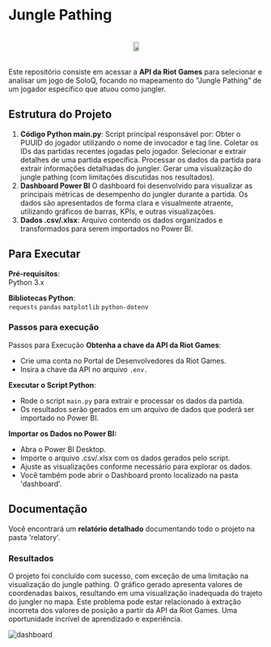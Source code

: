 # Jungle Pathing
<br>
<div align="center" style="display: flex; justify-content: center;">
    <img src="https://github.com/user-attachments/assets/f8964242-f77b-426e-a08b-d7e022d326c2" style="width: 15%;">
</div>
<br>

Este repositório consiste em acessar a **API da Riot Games** para selecionar e analisar um jogo de SoloQ, focando no mapeamento
do ”Jungle Pathing” de um jogador específico que atuou como jungler.

## Estrutura do Projeto

1. **Código Python
main.py**: Script principal responsável por:
Obter o PUUID do jogador utilizando o nome de invocador e tag line.
Coletar os IDs das partidas recentes jogadas pelo jogador.
Selecionar e extrair detalhes de uma partida específica.
Processar os dados da partida para extrair informações detalhadas do jungler.
Gerar uma visualização do jungle pathing (com limitações discutidas nos resultados).
2. **Dashboard Power BI**
O dashboard foi desenvolvido para visualizar as principais métricas de desempenho do jungler durante a partida. Os dados são apresentados de forma clara e visualmente atraente, utilizando gráficos de barras, KPIs, e outras visualizações.
3. **Dados
.csv/.xlsx**: Arquivo contendo os dados organizados e transformados para serem importados no Power BI.

## Para Executar

**Pré-requisitos**: <br>
Python 3.x

**Bibliotecas Python**:<br>
`requests`
`pandas`
`matplotlib`
`python-dotenv`

### Passos para execução
Passos para Execução
**Obtenha a chave da API da Riot Games**:

- Crie uma conta no Portal de Desenvolvedores da Riot Games.
- Insira a chave da API no arquivo `.env.`

**Executar o Script Python**:

- Rode o script `main.py` para extrair e processar os dados da partida.<br>
- Os resultados serão gerados em um arquivo de dados que poderá ser importado no Power BI.<br>

**Importar os Dados no Power BI:**

- Abra o Power BI Desktop.
- Importe o arquivo .csv/.xlsx com os dados gerados pelo script.
- Ajuste as visualizações conforme necessário para explorar os dados.
- Você também pode abrir o Dashboard pronto localizado na pasta 'dashboard'.

## Documentação

Você encontrará um **relatório detalhado** documentando todo o projeto na pasta 'relatory'.

### Resultados
O projeto foi concluído com sucesso, com exceção de uma limitação na visualização do jungle pathing. 
O gráfico gerado apresenta valores de coordenadas baixos, resultando em uma visualização inadequada do trajeto do jungler no mapa. 
Este problema pode estar relacionado à extração incorreta dos valores de posição a partir da API da Riot Games.
Uma oportunidade incrível de aprendizado e experiência.

![dashboard](https://github.com/user-attachments/assets/f8127073-5b18-4f01-9b69-59d8cf0de25a)

